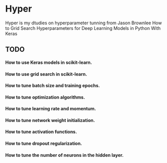 # Hyper

Hyper is my dtudies on hyperparameter tunning from Jason Brownlee
How to Grid Search Hyperparameters for Deep Learning Models in Python With Keras


## TODO
#### How to use Keras models in scikit-learn.
#### How to use grid search in scikit-learn.
#### How to tune batch size and training epochs.
#### How to tune optimization algorithms.
#### How to tune learning rate and momentum.
#### How to tune network weight initialization.
#### How to tune activation functions.
#### How to tune dropout regularization.
#### How to tune the number of neurons in the hidden layer.
